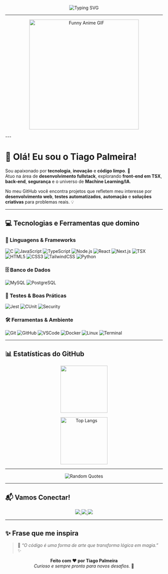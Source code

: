 <p align="center">
  <img src="https://readme-typing-svg.herokuapp.com?font=Fira+Code&pause=1000&color=36BCF7&center=true&vCenter=true&width=600&lines=Olá!+Eu+sou+o+Tiago+Palmeira!;Fullstack+Dev+e+apaixonado+por+código;Explorando+Machine+Learning+e+IA;Bem-vindo+ao+meu+GitHub!+🚀" alt="Typing SVG" />
</p>

---
<p align="center">
  <img src="https://media.giphy.com/media/4N5vB4aErlVtVsywBw/giphy.gif" width="350" alt="Funny Anime GIF"/>
</p>
---

# 👋 Olá! Eu sou o Tiago Palmeira!

Sou apaixonado por **tecnologia**, **inovação** e **código limpo**. 🚀  
Atuo na área de **desenvolvimento fullstack**, explorando **front-end em TSX**, **back-end**, **segurança** e o universo de **Machine Learning/IA**.  

No meu GitHub você encontra projetos que refletem meu interesse por **desenvolvimento web**, **testes automatizados**, **automação** e **soluções criativas** para problemas reais. 💡

---

## 💻 Tecnologias e Ferramentas que domino

### 🧠 Linguagens & Frameworks
![C](https://img.shields.io/badge/-C-A8B9CC?logo=c&logoColor=white)
![JavaScript](https://img.shields.io/badge/-JavaScript-F7DF1E?logo=javascript&logoColor=000)
![TypeScript](https://img.shields.io/badge/-TypeScript-3178C6?logo=typescript&logoColor=fff)
![Node.js](https://img.shields.io/badge/-Node.js-339933?logo=node.js&logoColor=fff)
![React](https://img.shields.io/badge/-React-61DAFB?logo=react&logoColor=000)
![Next.js](https://img.shields.io/badge/-Next.js-000000?logo=next.js&logoColor=fff)
![TSX](https://img.shields.io/badge/-TSX-3178C6?logo=react&logoColor=fff)
![HTML5](https://img.shields.io/badge/-HTML5-E34F26?logo=html5&logoColor=fff)
![CSS3](https://img.shields.io/badge/-CSS3-1572B6?logo=css3&logoColor=fff)
![TailwindCSS](https://img.shields.io/badge/-TailwindCSS-38B2AC?logo=tailwindcss&logoColor=fff)
![Python](https://img.shields.io/badge/-Python-3776AB?logo=python&logoColor=fff)

### 🗄️ Banco de Dados
![MySQL](https://img.shields.io/badge/-MySQL-4479A1?logo=mysql&logoColor=fff)
![PostgreSQL](https://img.shields.io/badge/-PostgreSQL-336791?logo=postgresql&logoColor=fff)

### 🧪 Testes & Boas Práticas
![Jest](https://img.shields.io/badge/-Jest-C21325?logo=jest&logoColor=fff)
![CUnit](https://img.shields.io/badge/-CUnit-555555?logo=c&logoColor=fff)
![Security](https://img.shields.io/badge/-Segurança-2E8B57?logo=shield&logoColor=fff)

### 🛠️ Ferramentas & Ambiente
![Git](https://img.shields.io/badge/-Git-F05032?logo=git&logoColor=fff)
![GitHub](https://img.shields.io/badge/-GitHub-181717?logo=github)
![VSCode](https://img.shields.io/badge/-VSCode-007ACC?logo=visual-studio-code&logoColor=fff)
![Docker](https://img.shields.io/badge/-Docker-2496ED?logo=docker&logoColor=fff)
![Linux](https://img.shields.io/badge/-Linux-FCC624?logo=linux&logoColor=000)
![Terminal](https://img.shields.io/badge/-Terminal-4D4D4D?logo=gnu-bash&logoColor=fff)

---

## 📊 Estatísticas do GitHub

<p align="center">
  <img src="https://github-readme-stats.vercel.app/api?username=Tiagopalmeira&show_icons=true&theme=radical&count_private=true" height="150"/>
  
</p>

<p align="center">
  <img src="https://github-readme-stats.vercel.app/api/top-langs/?username=Tiagopalmeira&layout=compact&theme=radical" alt="Top Langs" height="150"/>
</p>

---

<p align="center">
  <img src="https://quotes-github-readme.vercel.app/api?type=horizontal&quotes=5" alt="Random Quotes"/>
</p>

---

## 📬 Vamos Conectar!

<p align="center">
  <a href="https://www.facebook.com/profile.php?id=100031440456497">
    <img src="https://img.shields.io/badge/Facebook-1877F2?style=for-the-badge&logo=facebook&logoColor=white"/>
  </a>
  <a href="https://instagram.com/Tiago.palmeira_7">
    <img src="https://img.shields.io/badge/Instagram-E4405F?style=for-the-badge&logo=instagram&logoColor=white"/>
  </a>
  <a href="https://br.linkedin.com/in/tiago-palmeira123">
    <img src="https://img.shields.io/badge/LinkedIn-0077B5?style=for-the-badge&logo=linkedin&logoColor=white"/>
  </a>
</p>

---

## ✨ Frase que me inspira


> 💬 *“O código é uma forma de arte que transforma lógica em magia.”* ✨  


<p align="center">
  <b>Feito com ❤️ por Tiago Palmeira</b><br/>
  <i>Curioso e sempre pronto para novos desafios.</i> 🚀
</p>
